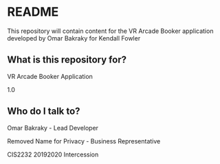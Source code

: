 
# README #

This repository will contain content for the VR Arcade Booker application developed by Omar Bakraky for Kendall Fowler

## What is this repository for?  ##
VR Arcade Booker Application

1.0

## Who do I talk to? ##

Omar Bakraky - Lead Developer 

Removed Name for Privacy - Business Representative 

CIS2232 20192020 Intercession




